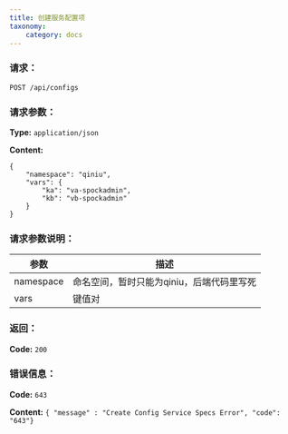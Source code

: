 ```yaml
---
title: 创建服务配置项
taxonomy:
    category: docs
---
```


### 请求：

    POST /api/configs


### 请求参数：
	
**Type:** `application/json`

**Content:**

```
{
    "namespace": "qiniu", 
    "vars": {
        "ka": "va-spockadmin", 
        "kb": "vb-spockadmin"
    }
}
```

### 请求参数说明：

|参数|描述|
|---|---|
|namespace|命名空间，暂时只能为qiniu，后端代码里写死|
|vars|键值对|

### 返回：

**Code:** `200`

### 错误信息：

**Code:** `643`

**Content:** `{ "message" : "Create Config Service Specs Error", "code": "643"}`